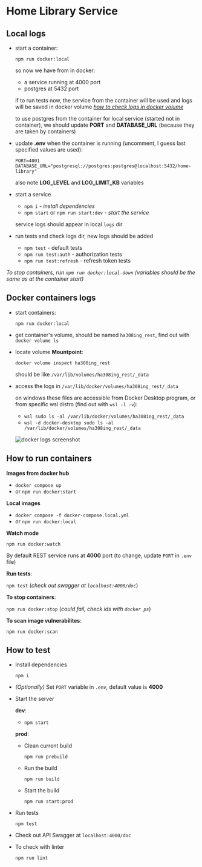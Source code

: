 # Home Library Service

## Local logs

- start a container:

  `npm run docker:local`

  so now we have from in docker:

  - a service running at 4000 port
  - postgres at 5432 port

  if to run tests now, the service from the container will be used and logs will be saved in docker volume _[how to check logs in docker volume](#docker-containers-logs)_

  to use postgres from the container for local service (started not in container), we should update **PORT** and **DATABASE_URL** (because they are taken by containers)

- update **.env** when the container is running (uncomment, I guess last specified values are used):

  ```
  PORT=4001
  DATABASE_URL="postgresql://postgres:postgres@localhost:5432/home-library"
  ```

  also note **LOG_LEVEL** and **LOG_LIMIT_KB** variables

- start a service

  - `npm i` - _install dependencies_
  - `npm start` or `npm run start:dev` - _start the service_

  service logs should appear in local `logs` dir

- run tests and check logs dir, new logs should be added

  - `npm test` - default tests
  - `npm run test:auth` - authorization tests
  - `npm run test:refresh` - refresh token tests

_To stop containers, run `npm run docker:local-down` (variables should be the same as at the container start)_

## Docker containers logs

- start containers:

  `npm run docker:local`

- get container's volume, should be named `ha308ing_rest`, find out with `docker volume ls`

- locate volume **Mountpoint**:

  `docker volume inspect ha308ing_rest`

  should be like `/var/lib/volumes/ha308ing_rest/_data`

- access the logs in `/var/lib/docker/volumes/ha308ing_rest/_data`

  on windows these files are accessible from Docker Desktop program, or from specific wsl distro (find out with `wsl -l -v`):

  - `wsl sudo ls -al /var/lib/docker/volumes/ha308ing_rest/_data`
  - `wsl -d docker-desktop sudo ls -al /var/lib/docker/volumes/ha308ing_rest/_data`

  ![docker logs screenshot](https://i.postimg.cc/RVTHQ6C6/image.png)

## How to run containers

**Images from docker hub**

- `docker compose up`
- or `npm run docker:start`

**Local images**

- `docker compose -f docker-compose.local.yml`
- or `npm run docker:local`

**Watch mode**

`npm run docker:watch`

By default REST service runs at **4000** port (to change, update `PORT` in `.env` file)

**Run tests**:

`npm test` (_check out swagger at `localhost:4000/doc`_)

**To stop containers**:

`npm run docker:stop` (_could fail, check ids with `docker ps`_)

**To scan image vulnerabilites**:

`npm run docker:scan`

## How to test

- Install dependencies

  `npm i`

- _(Optionally)_ Set `PORT` variable in `.env`, default value is **4000**

- Start the server

  **dev**:

  - `npm start`

  **prod**:

  - Clean current build

    `npm run prebuild`

  - Run the build

    `npm run build`

  - Start the build

    `npm run start:prod`

- Run tests

  `npm test`

- Check out API Swagger at `localhost:4000/doc`

- To check with linter

  `npm run lint`
